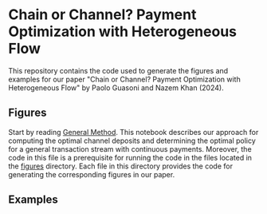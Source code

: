 # Chain or Channel? Payment Optimization with Heterogeneous Flow

This repository contains the code used to generate the figures and examples for our paper "Chain or Channel? Payment Optimization with Heterogeneous Flow" by Paolo Guasoni and Nazem Khan (2024). 

## Figures

Start by reading [General Method](GeneralMethod.ipynb). This notebook describes our approach for computing the optimal channel deposits and determining the optimal policy for a general transaction stream with continuous payments. Moreover, the code in this file is a prerequisite for running the code in the files located in the [figures](figures) directory.  Each file in this directory provides the code for generating the corresponding figures in our paper.

## Examples
